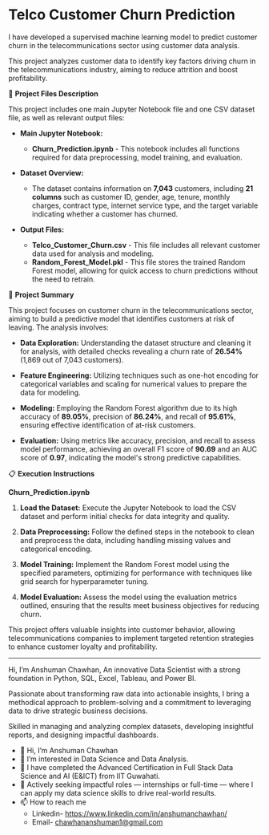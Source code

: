 # Telco Customer Churn Prediction

I have developed a supervised machine learning model to predict customer churn in the telecommunications sector using customer data analysis.


This project analyzes customer data to identify key factors driving churn in the telecommunications industry, aiming to reduce attrition and boost profitability.

💾 **Project Files Description**

This project includes one main Jupyter Notebook file and one CSV dataset file, as well as relevant output files:

- **Main Jupyter Notebook:**
  - **Churn_Prediction.ipynb** - This notebook includes all functions required for data preprocessing, model training, and evaluation.

- **Dataset Overview:** 
  - The dataset contains information on **7,043** customers, including **21 columns** such as customer ID, gender, age, tenure, monthly charges, contract type, internet service type, and the target variable indicating whether a customer has churned.

- **Output Files:**
  - **Telco_Customer_Churn.csv** - This file includes all relevant customer data used for analysis and modeling.
  - **Random_Forest_Model.pkl** - This file stores the trained Random Forest model, allowing for quick access to churn predictions without the need to retrain.

📖 **Project Summary**

This project focuses on customer churn in the telecommunications sector, aiming to build a predictive model that identifies customers at risk of leaving. The analysis involves:

- **Data Exploration:** Understanding the dataset structure and cleaning it for analysis, with detailed checks revealing a churn rate of **26.54%** (1,869 out of 7,043 customers).

- **Feature Engineering:** Utilizing techniques such as one-hot encoding for categorical variables and scaling for numerical values to prepare the data for modeling.

- **Modeling:** Employing the Random Forest algorithm due to its high accuracy of **89.05%**, precision of **86.24%**, and recall of **95.61%**, ensuring effective identification of at-risk customers.

- **Evaluation:** Using metrics like accuracy, precision, and recall to assess model performance, achieving an overall F1 score of **90.69** and an AUC score of **0.97**, indicating the model's strong predictive capabilities.

📋 **Execution Instructions**

**Churn_Prediction.ipynb**

1. **Load the Dataset:** Execute the Jupyter Notebook to load the CSV dataset and perform initial checks for data integrity and quality.
   
2. **Data Preprocessing:** Follow the defined steps in the notebook to clean and preprocess the data, including handling missing values and categorical encoding.

3. **Model Training:** Implement the Random Forest model using the specified parameters, optimizing for performance with techniques like grid search for hyperparameter tuning.

4. **Model Evaluation:** Assess the model using the evaluation metrics outlined, ensuring that the results meet business objectives for reducing churn.

This project offers valuable insights into customer behavior, allowing telecommunications companies to implement targeted retention strategies to enhance customer loyalty and profitability.




------------------------------------------------------------------------------------------------



Hi, I’m Anshuman Chawhan,
An innovative Data Scientist with a strong foundation in Python, SQL, Excel, Tableau, and Power BI. 

Passionate about transforming raw data into actionable insights, I bring a methodical approach to problem-solving and a commitment to leveraging data to drive strategic business decisions. 

Skilled in managing and analyzing complex datasets, developing insightful reports, and designing impactful dashboards.


- 👋 Hi, I’m Anshuman Chawhan
- 👀 I’m interested in Data Science and Data Analysis.
- 🌱 I have completed the Advanced Certification in Full Stack Data Science and AI (E&ICT) from IIT Guwahati.
- 💼 Actively seeking impactful roles — internships or full-time — where I can apply my data science skills to drive real-world results.
- 📫 How to reach me
    - Linkedin-  https://www.linkedin.com/in/anshumanchawhan/
    - Email- chawhananshuman1@gmail.com


